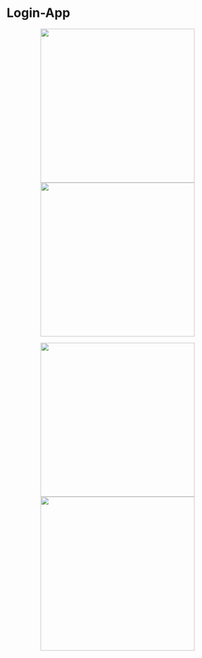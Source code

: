 # Login-App
<p align="center">
	<img src="https://user-images.githubusercontent.com/40682280/174469038-414b40c0-6bb6-4dd4-8128-05b7683a8ad1.png" width="350"> <img src="https://user-images.githubusercontent.com/40682280/174470857-dbbee486-9ae0-438b-a87d-ffd9a725405e.png" width="350">
<p>
	
<p align="center">
	<img src="https://user-images.githubusercontent.com/40682280/174469044-d0de065b-7bfa-4d66-91ed-bb398308631b.png" width="350"> <img src="https://user-images.githubusercontent.com/40682280/174469045-7fde381f-25ca-46c9-bd69-144b4e494f0a.png" width="350">
<p>
